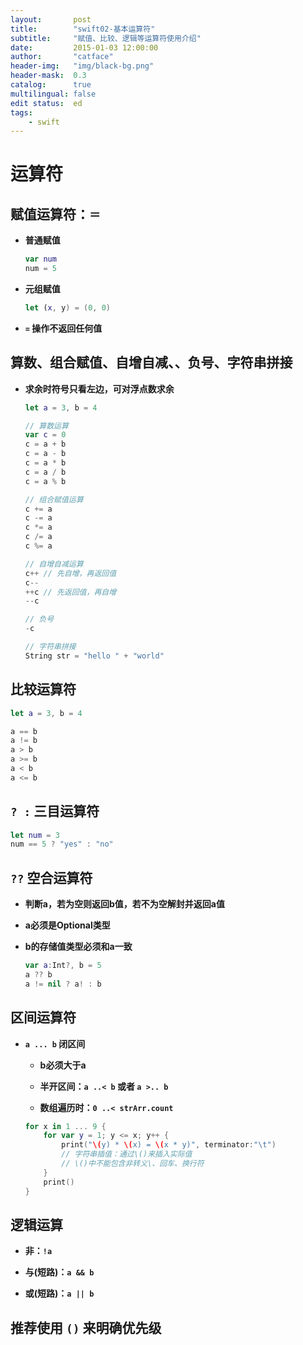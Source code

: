 ```yaml
---
layout:       post
title:        "swift02-基本运算符"
subtitle:     "赋值、比较、逻辑等运算符使用介绍"
date:         2015-01-03 12:00:00
author:       "catface"
header-img:   "img/black-bg.png"
header-mask:  0.3
catalog:      true
multilingual: false
edit status:  ed
tags:
    - swift
---
```


# 运算符

## 赋值运算符：`＝`

- **普通赋值**

    ``` swift
    var num
    num = 5
    ```

- **元组赋值**

    ``` swift
    let (x, y) = (0, 0)
    ```

- **`=` 操作不返回任何值**

## 算数、组合赋值、自增自减、、负号、字符串拼接

- **求余时符号只看左边，可对浮点数求余**

    ``` swift
    let a = 3, b = 4
    
    // 算数运算
    var c = 0
    c = a + b
    c = a - b
    c = a * b
    c = a / b
    c = a % b
    
    // 组合赋值运算
    c += a
    c -= a
    c *= a
    c /= a
    c %= a
    
    // 自增自减运算
    c++ // 先自增，再返回值
    c--
    ++c // 先返回值，再自增
    --c
    
    // 负号
    -c
    
    // 字符串拼接
    String str = "hello " + "world"
    ```

## 比较运算符

``` swift
let a = 3, b = 4

a == b
a != b
a > b
a >= b
a < b
a <= b
```

## `? :` 三目运算符

``` swift
let num = 3
num == 5 ? "yes" : "no"
```

## `??` 空合运算符

- **判断a，若为空则返回b值，若不为空解封并返回a值**

- **a必须是Optional类型**

- **b的存储值类型必须和a一致**

    ``` swift
    var a:Int?, b = 5
    a ?? b
    a != nil ? a! : b
    ```

## 区间运算符

- **`a ... b` 闭区间**
    - **b必须大于a**
    
    - **半开区间：`a ..< b` 或者 `a >.. b`**
    
    - **数组遍历时：`0 ..< strArr.count`**

    ``` swift
    for x in 1 ... 9 {
        for var y = 1; y <= x; y++ {
            print("\(y) * \(x) = \(x * y)", terminator:"\t")
            // 字符串插值：通过\()来插入实际值
            // \()中不能包含非转义\、回车、换行符
        }
        print()
    }
    ```

## 逻辑运算

 - **非：`!a`**
 
 - **与(短路)：`a && b`**
 
 - **或(短路)：`a || b`**

## 推荐使用 `()` 来明确优先级